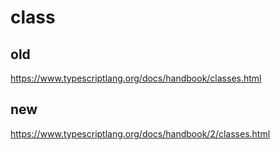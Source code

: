 # class


## old

https://www.typescriptlang.org/docs/handbook/classes.html


## new


https://www.typescriptlang.org/docs/handbook/2/classes.html

